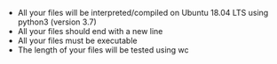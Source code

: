 
<ul>
    <li>All your files will be interpreted/compiled on Ubuntu 18.04 LTS using python3 (version 3.7) </li>
    <li>All your files should end with a new line </li>
    <li>All your files must be executable </li>
    <li>The length of your files will be tested using wc </li>
</ul>